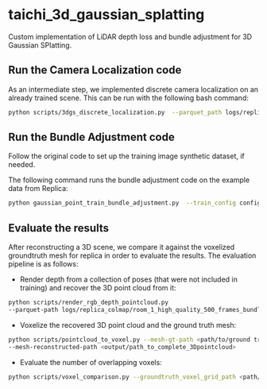 # taichi_3d_gaussian_splatting
Custom implementation of LiDAR depth loss and bundle adjustment for 3D Gaussian SPlatting.

## Run the Camera Localization code
As an intermediate step, we implemented discrete camera localization on an already trained scene.
This can be run with the following bash command:
```bash
python scripts/3dgs_discrete_localization.py  --parquet_path logs/replica_colmap/room_1_high_quality_500_frames_continuous/best_scene.parquet --json_file_path data/replica/room_1_500_frames_continuous/val.json --output_path scripts/output/3dgs_localization_output/  
```
## Run the Bundle Adjustment code
Follow the original code to set up the training image synthetic dataset, if needed.

The following command runs the bundle adjustment code on the example data from Replica:

```bash
python gaussian_point_train_bundle_adjustment.py  --train_config config/replica_room_1_high_quality_500_frames_continuous.yaml
```



## Evaluate the results
After reconstructing a 3D scene, we compare it against the voxelized groundtruth mesh for replica in order to evaluate the results.
The evaluation pipeline is as follows:

- Render depth from a collection of poses (that were not included in training) and recover the 3D point cloud from it:

```bash
python scripts/render_rgb_depth_pointcloud.py 
--parquet-path logs/replica_colmap/room_1_high_quality_500_frames_bundle_adjustment_continuous/best_scene.parquet --trajectory-path data/replica/room_1_500_frames_continuous_partial_lidar/val.json --output-path output/replica_colmap/
```
- Voxelize the recovered 3D point cloud and the ground truth mesh:
```bash
python scripts/pointcloud_to_voxel.py --mesh-gt-path <path/to/ground truth/mesh>
--mesh-reconstructed-path <output/path_to_complete_3Dpointcloud>
```
- Evaluate the number of overlapping voxels:
```bash
python scripts/voxel_comparison.py --groundtruth_voxel_grid_path <path/to/ground truth/voxel> --reconstructed_voxel_grid_path <path/to/reconstructed/voxel>  --output_directory_path <desired/folder/output>
```